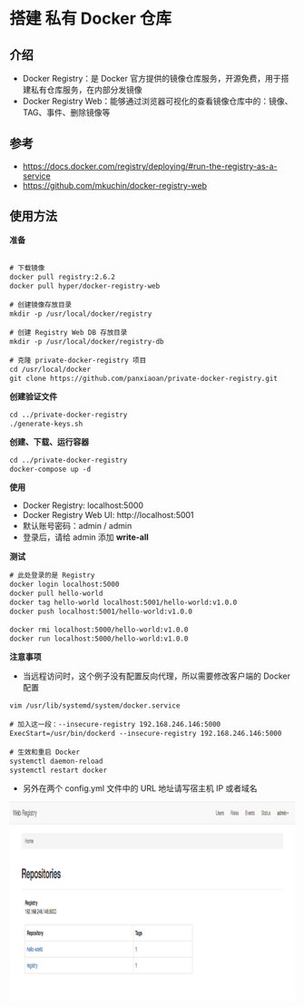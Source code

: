 # 搭建 私有 Docker 仓库

## 介绍
- Docker Registry：是 Docker 官方提供的镜像仓库服务，开源免费，用于搭建私有仓库服务，在内部分发镜像
- Docker Registry Web：能够通过浏览器可视化的查看镜像仓库中的：镜像、TAG、事件、删除镜像等

## 参考
- https://docs.docker.com/registry/deploying/#run-the-registry-as-a-service
- https://github.com/mkuchin/docker-registry-web

## 使用方法

**准备**

``` shell

# 下载镜像
docker pull registry:2.6.2
docker pull hyper/docker-registry-web

# 创建镜像存放目录
mkdir -p /usr/local/docker/registry

# 创建 Registry Web DB 存放目录
mkdir -p /usr/local/docker/registry-db

# 克隆 private-docker-registry 项目
cd /usr/local/docker
git clone https://github.com/panxiaoan/private-docker-registry.git

```

**创建验证文件**

``` shell
cd ../private-docker-registry
./generate-keys.sh
```

**创建、下载、运行容器**

``` shell
cd ../private-docker-registry
docker-compose up -d
```

**使用**
- Docker Registry: localhost:5000
- Docker Registry Web UI: http://localhost:5001
- 默认账号密码：admin / admin
- 登录后，请给 admin 添加 **write-all**

**测试**

``` shell
# 此处登录的是 Registry
docker login localhost:5000
docker pull hello-world
docker tag hello-world localhost:5001/hello-world:v1.0.0
docker push localhost:5001/hello-world:v1.0.0

docker rmi localhost:5000/hello-world:v1.0.0
docker run localhost:5000/hello-world:v1.0.0 
```

**注意事项**

- 当远程访问时，这个例子没有配置反向代理，所以需要修改客户端的 Docker 配置

``` shell
vim /usr/lib/systemd/system/docker.service

# 加入这一段：--insecure-registry 192.168.246.146:5000
ExecStart=/usr/bin/dockerd --insecure-registry 192.168.246.146:5000

# 生效和重启 Docker
systemctl daemon-reload
systemctl restart docker
```

- 另外在两个 config.yml 文件中的 URL 地址请写宿主机 IP 或者域名

<img src="https://github.com/panxiaoan/private-docker-registry/blob/master/assets/ui.png" width="600" height="350" alt="web ui"/>


